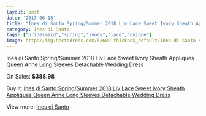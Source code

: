 ```yaml
---
layout: post
date: '2017-06-13'
title: "Ines di Santo Spring/Summer 2018 Liv Lace Sweet Ivory Sheath Appliques Queen Anne Long Sleeves Detachable Wedding Dress"
category: Ines di Santo
tags: ["bridesmaid","spring","ivory","lace","unique"]
image: http://img.hectodress.com/52689-thickbox_default/ines-di-santo-spring-summer-2018-liv-lace-sweet-ivory-sheath-appliques-queen-anne-long-sleeves-detachable-wedding-dress.jpg
---
```

Ines di Santo Spring/Summer 2018 Liv Lace Sweet Ivory Sheath Appliques Queen Anne Long Sleeves Detachable Wedding Dress

On Sales: **$388.98**
<a href="https://www.hectodress.com/ines-di-santo/16585-ines-di-santo-spring-summer-2018-liv-lace-sweet-ivory-sheath-appliques-queen-anne-long-sleeves-detachable-wedding-dress.html"><amp-img layout="responsive" width="600" height="600" src="//img.hectodress.com/52689-thickbox_default/ines-di-santo-spring-summer-2018-liv-lace-sweet-ivory-sheath-appliques-queen-anne-long-sleeves-detachable-wedding-dress.jpg" alt="Ines di Santo Spring/Summer 2018 Liv Lace Sweet Ivory Sheath Appliques Queen Anne Long Sleeves Detachable Wedding Dress 0" /></a>
<a href="https://www.hectodress.com/ines-di-santo/16585-ines-di-santo-spring-summer-2018-liv-lace-sweet-ivory-sheath-appliques-queen-anne-long-sleeves-detachable-wedding-dress.html"><amp-img layout="responsive" width="600" height="600" src="//img.hectodress.com/52692-thickbox_default/ines-di-santo-spring-summer-2018-liv-lace-sweet-ivory-sheath-appliques-queen-anne-long-sleeves-detachable-wedding-dress.jpg" alt="Ines di Santo Spring/Summer 2018 Liv Lace Sweet Ivory Sheath Appliques Queen Anne Long Sleeves Detachable Wedding Dress 1" /></a>
<a href="https://www.hectodress.com/ines-di-santo/16585-ines-di-santo-spring-summer-2018-liv-lace-sweet-ivory-sheath-appliques-queen-anne-long-sleeves-detachable-wedding-dress.html"><amp-img layout="responsive" width="600" height="600" src="//img.hectodress.com/52691-thickbox_default/ines-di-santo-spring-summer-2018-liv-lace-sweet-ivory-sheath-appliques-queen-anne-long-sleeves-detachable-wedding-dress.jpg" alt="Ines di Santo Spring/Summer 2018 Liv Lace Sweet Ivory Sheath Appliques Queen Anne Long Sleeves Detachable Wedding Dress 2" /></a>
<a href="https://www.hectodress.com/ines-di-santo/16585-ines-di-santo-spring-summer-2018-liv-lace-sweet-ivory-sheath-appliques-queen-anne-long-sleeves-detachable-wedding-dress.html"><amp-img layout="responsive" width="600" height="600" src="//img.hectodress.com/52690-thickbox_default/ines-di-santo-spring-summer-2018-liv-lace-sweet-ivory-sheath-appliques-queen-anne-long-sleeves-detachable-wedding-dress.jpg" alt="Ines di Santo Spring/Summer 2018 Liv Lace Sweet Ivory Sheath Appliques Queen Anne Long Sleeves Detachable Wedding Dress 3" /></a>

Buy it: [Ines di Santo Spring/Summer 2018 Liv Lace Sweet Ivory Sheath Appliques Queen Anne Long Sleeves Detachable Wedding Dress](https://www.hectodress.com/ines-di-santo/16585-ines-di-santo-spring-summer-2018-liv-lace-sweet-ivory-sheath-appliques-queen-anne-long-sleeves-detachable-wedding-dress.html "Ines di Santo Spring/Summer 2018 Liv Lace Sweet Ivory Sheath Appliques Queen Anne Long Sleeves Detachable Wedding Dress")

View more: [Ines di Santo](https://www.hectodress.com/331-ines-di-santo "Ines di Santo")